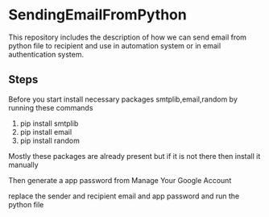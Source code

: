# SendingEmailFromPython
This repository includes the description of how we can send email from python file to recipient and use in automation system or in email authentication system.

## Steps 

Before you start install necessary packages smtplib,email,random by running these commands

1. pip install smtplib
2. pip install email
3. pip install random

Mostly these packages are already present but if it is not there then install it manually

Then generate a app password from Manage Your Google Account

replace the sender and recipient email and app password and run the python file
